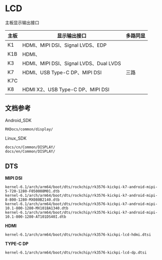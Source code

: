 # LCD

主板显示输出接口

| 主板 | 显示输出接口                           | 多路同显 |
| ---- | -------------------------------------- | -------- |
| K1   | HDMI、MIPI DSI、Signal LVDS、EDP       |          |
| K1B  | HDMI、                                 |          |
| K3   | HDMI、MIPI DSI、Signal LVDS、Dual LVDS |          |
| K7   | HDMI、USB Type-C DP、MIPI DSI          | 三路     |
| K7C  |                                        |          |
| K8   | HDMI X2、USB Type-C DP、MIPI DSI       |          |



## 文档参考

Android_SDK

```
RKDocs/common/display/
```

Linux_SDK

```
docs/cn/Common/DISPLAY/
docs/en/Common/DISPLAY/
```



## DTS

**MIPI DSI**

```
kernel-6.1/arch/arm64/boot/dts/rockchip/rk3576-kickpi-k7-android-mipi-5-720-1280-F050008M01.dtb
kernel-6.1/arch/arm64/boot/dts/rockchip/rk3576-kickpi-k7-android-mipi-8-800-1280-MX080B2140.dtb
kernel-6.1/arch/arm64/boot/dts/rockchip/rk3576-kickpi-k7-android-mipi-10.1-800-1280-MX101BA1340.dtb
kernel-6.1/arch/arm64/boot/dts/rockchip/rk3576-kickpi-k7-android-mipi-10.1-800-1280-AT101DS40I.dtb
```



**HDMI**

```
kernel-6.1/arch/arm64/boot/dts/rockchip/rk3576-kickpi-lcd-hdmi.dtsi
```



**TYPE-C DP**

```
kernel-6.1/arch/arm64/boot/dts/rockchip/rk3576-kickpi-lcd-dp.dtsi
```

